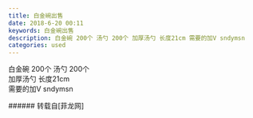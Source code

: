 ```yaml
---
title: 白金碗出售
date: 2018-6-20 00:11
keywords: 白金碗出售
description: 白金碗 200个 汤勺 200个 加厚汤勺 长度21cm 需要的加V sndymsn
categories: used
---
```

<td class="t_f" id="postmessage_1434445">

白金碗 200个 汤勺 200个 <br/>
加厚汤勺 长度21cm <br/>
需要的加V sndymsn<br/>
<img alt="" border="0" class="zoom" data-cf-modified-59e681e0957545ac4903262c-="" file="http://www.flw.ph/data/appbyme/upload/image/201806/20/PlvnkNiYaisa.jpg" id="aimg_wwsLC" lazyloadthumb="1" onclick="" onmouseover="" src="http://www.flw.ph/data/appbyme/upload/image/201806/20/PlvnkNiYaisa.jpg"/><br/>
<img alt="" border="0" class="zoom" data-cf-modified-59e681e0957545ac4903262c-="" file="http://www.flw.ph/data/appbyme/upload/image/201806/20/mEj0EfVY9O5G.jpg" id="aimg_azuOk" lazyloadthumb="1" onclick="" onmouseover="" src="http://www.flw.ph/data/appbyme/upload/image/201806/20/mEj0EfVY9O5G.jpg"/><br/>
<img alt="" border="0" class="zoom" data-cf-modified-59e681e0957545ac4903262c-="" file="http://www.flw.ph/data/appbyme/upload/image/201806/20/4iOEeTbSE5Hn.jpg" id="aimg_a600k" lazyloadthumb="1" onclick="" onmouseover="" src="http://www.flw.ph/data/appbyme/upload/image/201806/20/4iOEeTbSE5Hn.jpg"/><br/>
<img alt="" border="0" class="zoom" data-cf-modified-59e681e0957545ac4903262c-="" file="http://www.flw.ph/data/appbyme/upload/image/201806/20/eCyiX0BwZ0oC.jpg" id="aimg_s0jdX" lazyloadthumb="1" onclick="" onmouseover="" src="http://www.flw.ph/data/appbyme/upload/image/201806/20/eCyiX0BwZ0oC.jpg"/><br/>
</td>
###### 转载自[菲龙网]